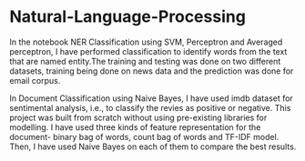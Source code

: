 # Natural-Language-Processing
In the notebook NER Classification using SVM, Perceptron and Averaged perceptron, I have performed classification to identify words from the text that are named entity.The training and testing was done on two different datasets, training being done on news data and the prediction was done for email corpus.


In Document Classification using Naive Bayes, I have used imdb dataset for sentimental analysis, i.e., to classify the revies as positive or negative. This project was built from scratch without using pre-existing libraries for modelling. I have used three kinds of feature representation for the document- binary bag of words, count bag of words and TF-IDF model. Then, I have used Naive Bayes on each of them to compare the best results. 
